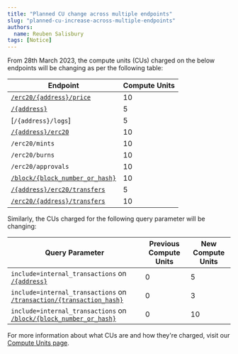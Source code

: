 ```yaml
---
title: "Planned CU change across multiple endpoints"
slug: "planned-cu-increase-across-multiple-endpoints"
authors:
  name: Reuben Salisbury
tags: [Notice]
---
```


From 28th March 2023, the compute units (CUs) charged on the below endpoints will be changing as per the following table:

<!-- truncate -->

| Endpoint                                                                                | Compute Units |
| --------------------------------------------------------------------------------------- | ------------- |
| [`/erc20/{address}/price`](/web3-data-api/evm/reference/get-token-price)                | 10            |
| [`/{address}`](/web3-data-api/evm/reference/get-wallet-transactions)                    | 5             |
| [`/{address}/logs`]                                                                     | 5             |
| [`/{address}/erc20`](/web3-data-api/evm/reference/get-wallet-token-balances)            | 10            |
| `/erc20/mints`                      | 10            |
| `/erc20/burns`                      | 10            |
| `/erc20/approvals`              | 10            |
| [`/block/{block_number_or_hash}`](/web3-data-api/evm/reference/get-block)               | 10            |
| [`/{address}/erc20/transfers`](/web3-data-api/evm/reference/get-wallet-token-transfers) | 5             |
| [`/erc20/{address}/transfers`](/web3-data-api/evm/reference/get-token-transfers)        | 10            |

Similarly, the CUs charged for the following query parameter will be changing:

| Query Parameter                                                                                                      | Previous Compute Units | New Compute Units |
| -------------------------------------------------------------------------------------------------------------------- | ---------------------- | ----------------- |
| `include=internal_transactions` on [`/{address}`](/web3-data-api/evm/reference/get-wallet-transactions)              | 0                      | 5                 |
| `include=internal_transactions` on [`/transaction/{transaction_hash}`](/web3-data-api/evm/reference/get-transaction) | 0                      | 3                 |
| `include=internal_transactions` on [`/block/{block_number_or_hash}`](/web3-data-api/evm/reference/get-block)         | 0                      | 10                |

For more information about what CUs are and how they're charged, visit our [Compute Units page](/web3-data-api/evm/reference/compute-units-cu).
